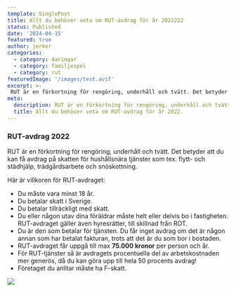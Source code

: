 ```yaml
---
template: SinglePost
title: Allt du behöver veta om RUT-avdrag för år 2022222
status: Published
date: '2024-04-15'
featured: true
author: jerker
categories:
  - category: 4aringar
  - category: familjespel
  - category: rut
featuredImage: '/images/test.avif'
excerpt: >-
 RUT är en förkortning för rengöring, underhåll och tvätt. Det betyder att du kan få avdrag på skatten för hushållsnära tjäns22ter som tex. flytt- och städhjälp, trädgårdsarbete och snöskottning.
meta:
  description: RUT är en förkortning för rengöring, underhåll och tvätt. Det betyder att du kan få avdrag på skatten för hu22shållsnära tjänster som tex. flytt- och städhjälp, trädgårdsarbete och snöskottning.
  title: Allt du behöver veta om RUT-avdrag för år 2022.
---
```


### RUT-avdrag 2022 ###

RUT är en förkortning för rengöring, underhåll och tvätt. Det betyder att du kan få avdrag på skatten för hushållsnära tjänster som tex. flytt- och städhjälp, trädgårdsarbete och snöskottning.

Här är villkoren för RUT-avdraget:

- Du måste vara minst 18 år.
- Du betalar skatt i Sverige.
- Du betalar tillräckligt med skatt.
- Du eller någon utav dina föräldrar måste helt eller delvis bo i fastigheten. RUT-avdraget gäller även hyresrätter, till skillnad från ROT.
- Du är den som betalar för tjänsten. Du får inget avdrag om det är någon annan som har betalat fakturan, trots att det är du som bor i bostaden.
- RUT-avdraget får uppgå till max **75.000 kronor** per person och år.
- För RUT-tjänster så är avdragets procentuella del av arbetskostnaden mer generös, då du kan göra upp till hela 50 procents avdrag!
- Företaget du anlitar måste ha F-skatt.


![](/images/rutavdrag.png)

